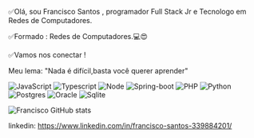  ✅Olá, sou Francisco Santos , programador Full Stack Jr e Tecnologo em Redes de Computadores.
 
 ✅Formado : Redes de Computadores.💻😍
 
 ✅Vamos nos conectar !
 
 Meu lema: "Nada é difícil,basta você querer aprender"
 
 ![JavaScript](https://img.shields.io/badge/JavaScript-F7DF1E?style=for-the-badge&logo=javascript&logoColor=black)
 ![Typescript](https://img.shields.io/badge/TypeScript-007ACC?style=for-the-badge&logo=typescript&logoColor=white)
 ![Node](https://img.shields.io/badge/Node.js-43853D?style=for-the-badge&logo=node.js&logoColor=white)
 ![Spring-boot](https://img.shields.io/badge/Spring-6DB33F?style=for-the-badge&logo=spring&logoColor=white)
 ![PHP](https://img.shields.io/badge/PHP-777BB4?style=for-the-badge&logo=php&logoColor=white)
 ![Python](https://img.shields.io/badge/Python-14354C?style=for-the-badge&logo=python&logoColor=white)
 ![Postgres](https://img.shields.io/badge/PostgreSQL-316192?style=for-the-badge&logo=postgresql&logoColor=white)
 ![Oracle](https://img.shields.io/badge/Oracle-F80000?style=for-the-badge&logo=Oracle&logoColor=white)
 ![Sqlite](https://img.shields.io/badge/SQLite-07405E?style=for-the-badge&logo=sqlite&logoColor=white)
 
 ![Francisco GitHub stats](https://github-readme-stats.vercel.app/api?username=09franchico&show_icons=true&theme=radical)

 
 linkedin: https://www.linkedin.com/in/francisco-santos-339884201/
